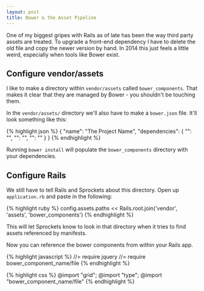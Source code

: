 ```yaml
---
layout: post
title: Bower & the Asset Pipeline
---
```


One of my biggest gripes with Rails as of late has been the way third party
assets are treated. To upgrade a front-end dependency I have to delete the old
file and copy the newer version by hand. In 2014 this just feels a little
weird, especially when tools like Bower exist.

## Configure vendor/assets
I like to make a directory within `vendor/assets` called `bower_components`.
That makes it clear that they are managed by Bower - you shouldn't be touching
them. 

In the `vendor/assets/` directory we'll also have to make a `bower.json` file.
It'll look something like this:

{% highlight json %}
{
  "name": "The Project Name",
  "dependencies": {
    "<name>": "<version>",
    "<name>": "<version>",
    "<name>": "<version>"
  }
}
{% endhighlight %}

Running `bower install` will populate the `bower_components` directory with your
dependencies.

## Configure Rails
We still have to tell Rails and Sprockets about this directory. Open up
`application.rb` and paste in the following:

{% highlight ruby %}
config.assets.paths << Rails.root.join('vendor', 'assets', 'bower_components')
{% endhighlight %}

This will let Sprockets know to look in that directory when it tries to 
find assets referenced by manifests.

Now you can reference the bower components from within your Rails app.


{% highlight javascript %}
//= require jquery
//= require bower_component_name/file
{% endhighlight %}

{% highlight css %}
@import "grid";
@import "type";
@import "bower_component_name/file"
{% endhighlight %}
